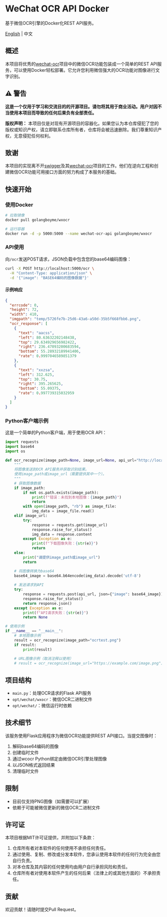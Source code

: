 # WeChat OCR API Docker

基于微信OCR引擎的Docker化REST API服务。

[English](README_EN.MD) | 中文

## 概述

本项目将优秀的[wechat-ocr](https://github.com/swigger/wechat-ocr)项目中的微信OCR功能包装成一个简单的REST API服务，可以使用Docker轻松部署。它允许您利用微信强大的OCR功能对图像进行文字识别。

## ⚠️ 警告

**这是一个仅用于学习和交流目的的开源项目。请勿将其用于商业活动。用户对因不当使用本项目而导致的任何后果负有全部责任。**

**版权声明：** 本项目仅是对现有开源项目的容器化。如果您认为本仓库侵犯了您的版权或知识产权，请立即联系仓库所有者，仓库将会被迅速删除。我们尊重知识产权，无意侵犯任何权利。

## 致谢

本项目的实现离不开[swigger](https://github.com/swigger)及其[wechat-ocr](https://github.com/swigger/wechat-ocr)项目的工作。他们在逆向工程和创建微信OCR功能可用接口方面的努力构成了本服务的基础。

## 快速开始

### 使用Docker

```bash
# 拉取镜像
docker pull golangboyme/wxocr

# 运行容器
docker run -d -p 5000:5000 --name wechat-ocr-api golangboyme/wxocr
```

### API使用

向`/ocr`发送POST请求，JSON负载中包含您的base64编码图像：

```bash
curl -X POST http://localhost:5000/ocr \
  -H "Content-Type: application/json" \
  -d '{"image": "BASE64编码的图像数据"}'
```

#### 示例响应

```json
{
  "errcode": 0,
  "height": 72,
  "width": 410,
  "imgpath": "temp/5726fe7b-25d6-43a6-a50d-35b5f668fbb6.png",
  "ocr_response": [
    {
      "text": "aacss",
      "left": 80.63632202148438,
      "top": 29.634929656982422,
      "right": 236.47093200683594,
      "bottom": 55.28932189941406,
      "rate": 0.9997046589851379
    },
    {
      "text": "xxzsa",
      "left": 312.625,
      "top": 30.75,
      "right": 395.265625,
      "bottom": 55.09375,
      "rate": 0.997739315032959
    }
  ]
}
```

### Python客户端示例

这是一个简单的Python客户端，用于使用OCR API：

```python
import requests
import base64
import os

def ocr_recognize(image_path=None, image_url=None, api_url="http://localhost:5000/ocr"):
    """
    将图像发送到OCR API服务并获取识别结果。
    使用image_path或image_url（需要提供其中一个）。
    """
    # 获取图像数据
    if image_path:
        if not os.path.exists(image_path):
            print(f"错误：未找到本地图像：{image_path}")
            return
        with open(image_path, "rb") as image_file:
            img_data = image_file.read()
    elif image_url:
        try:
            response = requests.get(image_url)
            response.raise_for_status()
            img_data = response.content
        except Exception as e:
            print(f"下载图像失败：{str(e)}")
            return
    else:
        print("请提供image_path或image_url")
        return

    # 将图像转换为base64
    base64_image = base64.b64encode(img_data).decode('utf-8')
    
    # 发送请求到API
    try:
        response = requests.post(api_url, json={"image": base64_image})
        response.raise_for_status()
        return response.json()
    except Exception as e:
        print(f"API请求失败：{str(e)}")
        return None

# 使用示例
if __name__ == "__main__":
    # 本地图像示例
    result = ocr_recognize(image_path="ocrtest.png")
    if result:
        print(result)
    
    # URL图像示例（取消注释以使用）
    # result = ocr_recognize(image_url="https://example.com/image.png")
```

## 项目结构

- `main.py`：处理OCR请求的Flask API服务
- `opt/wechat/wxocr`：微信OCR二进制文件
- `opt/wechat/`：微信运行时依赖

## 技术细节

该服务使用Flask应用程序为微信OCR功能提供REST API接口。当提交图像时：

1. 解码base64编码的图像
2. 创建临时文件
3. 通过wcocr Python绑定由微信OCR引擎处理图像
4. 以JSON格式返回结果
5. 清理临时文件

## 限制

- 目前仅支持PNG图像（如需要可以扩展）
- 依赖于可能被微信更新的微信OCR二进制文件

## 许可证

本项目根据MIT许可证提供，并附加以下条款：

1. 仓库所有者对本软件的任何使用不承担任何责任。
2. 通过使用、复制、修改或分发本软件，您承认使用本软件的任何行为完全由您自行负责。
3. 对本仓库及其内容的任何使用均由用户自行承担风险和责任。
4. 仓库所有者对使用本软件产生的任何后果（法律上的或其他方面的）不承担责任。

## 贡献

欢迎贡献！请随时提交Pull Request。 
